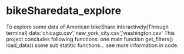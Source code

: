 # bikeSharedata_explore
To explore some data of American bikeShare interactively(Through terminal)
data:'chicago.csv','new_york_city.csv','washington.csv'
This project concludes following functions:
one main function
get_filters()
load_data()	
some sub statitic functions...
see more information in code.
